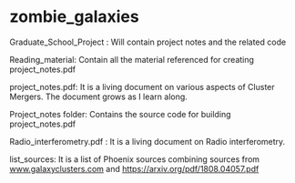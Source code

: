 # zombie_galaxies

Graduate_School_Project : Will contain project notes and the related code

Reading_material: Contain all the material referenced for creating project_notes.pdf

project_notes.pdf: It is a living document on various aspects of Cluster Mergers. The document grows as I learn along.

Project_notes folder: Contains the source code for building project_notes.pdf

Radio_interferometry.pdf : It is a living document on Radio interferometry.

list_sources: It is a list of Phoenix sources combining sources from www.galaxyclusters.com and https://arxiv.org/pdf/1808.04057.pdf

